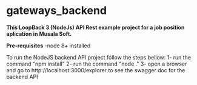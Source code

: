 # gateways_backend

**This LoopBack 3 (NodeJs)  API Rest example project for a job position aplication in Musala Soft.**

**Pre-requisites**
-node 8+ installed

To run the NodeJS backend API project follow the steps bellow:
1- run the command "npm install"
2- run the command "node ."
3- open a browser and go to http://localhost:3000/explorer to see the swagger doc for the backend API




